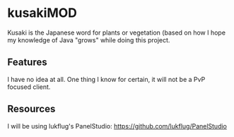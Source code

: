 # kusakiMOD
Kusaki is the Japanese word for plants or vegetation (based on how I hope my knowledge of Java "grows" while doing this project.

## Features
I have no idea at all. One thing I know for certain, it will not be a PvP focused client.

## Resources
I will be using lukflug's PanelStudio: https://github.com/lukflug/PanelStudio
